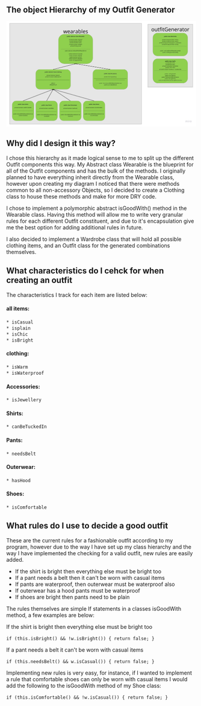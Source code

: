 ## The object Hierarchy of my Outfit Generator

![hierarchy diagram of classes](classhierarchy.jpg)

## Why did I design it this way?

I chose this hierarchy as it made logical sense to me to split up the different Outfit components this way.
My Abstract class Wearable is the blueprint for all of the Outfit components and has the bulk of the methods. I originally planned to have everything inherit directly
from the Wearable class, however upon creating my diagram I noticed that there were methods common to all non-accessory Objects, so I decided to create a Clothing class to
house these methods and make for more DRY code.

I chose to implement a polymorphic abstract isGoodWith() method in the Wearable class. Having this method will allow me to write very granular rules for each different Outfit
constituent, and due to it's encapsulation give me the best option for adding additional rules in future.

I also decided to implement a Wardrobe class that will hold all possible clothing items, and an Outfit class for the generated combinations themselves.

## What characteristics do I cehck for when creating an outfit

The characteristics I track for each item are listed below:

#### all items:

    * isCasual
    * isplain
    * isChic
    * isBright

#### clothing:

    * isWarm
    * isWaterproof

#### Accessories:

    * isJewellery

#### Shirts:

    * canBeTuckedIn

#### Pants:

    * needsBelt

#### Outerwear:

    * hasHood

#### Shoes:

    * isComfortable

## What rules do I use to decide a good outfit

These are the current rules for a fashionable outfit according to my program, however due to the way I have set up my class hierarchy and the way I have implemented the checking for
a valid outfit, new rules are easily added.

- If the shirt is bright then everything else must be bright too
- If a pant needs a belt then it can't be worn with casual items
- If pants are waterproof, then outerwear must be waterproof also
- If outerwear has a hood pants must be waterproof
- If shoes are bright then pants need to be plain

The rules themselves are simple If statements in a classes isGoodWith method, a few examples are below:

If the shirt is bright then everything else must be bright too

```
if (this.isBright() && !w.isBright()) { return false; }
```

If a pant needs a belt it can't be worn with casual items

```
if (this.needsBelt() && w.isCasual()) { return false; }
```

Implementing new rules is very easy, for instance, if I wanted to implement a rule that comfortable shoes can only be worn with casual items I would add the following to the
isGoodWith method of my Shoe class:

```
if (this.isComfortable() && !w.isCasual()) { return false; }
```
